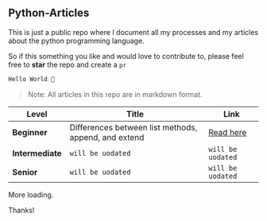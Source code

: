 ## Python-Articles

This is just a public repo where I document all my processes and my articles about the python programming language. 

So if this something you like and would love to contribute to, please feel free to **star** the repo and create a `pr`

```python
Hello World 👋
```

> Note: All articles in this repo are in markdown format.



|  Level           | Title                                                  |     Link                   |
|------------------|--------------------------------------------------------|----------------------------|
|**Beginner**      | Differences between list methods, append, and extend   | [Read here](https://github.com/zenUnicorn/Python-Articles/blob/main/Differences-between-list-methods-append-and-extend.md)          |
|**Intermediate**  |`will be uodated`    |`will be uodated`           |
|**Senior**        |`will be uodated`    |`will be uodated`           |


More loading.

Thanks!
